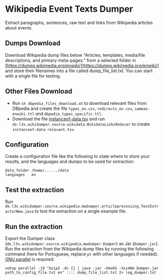 # Wikipedia Event Texts Dumper

Extract paragraphs, sentences, raw text and links from Wikipedia articles about events.

## Dumps Download

Download Wikipedia dump files below "Articles, templates, media/file descriptions, and primary meta-pages." from a selected folder in [https://dumps.wikimedia.org/enwiki/](https://dumps.wikimedia.org/enwiki/) and store their filenames into a file called dump_file_list.txt. You can start with a single file for testing.

## Other Files Download 

- Run ``sh dbpedia_files_download.sh`` to download relevant files from DBpedia and create the file ``types_en.csv``, ``redirects_en.csv``, ``sameas-enwiki.ttl`` and ``dbpedia_types_specific.ttl``.
- Download the file [instanceof-data.tsv](https://eventkg.l3s.uni-hannover.de/data/instanceof-data.tsv) and run ``de.l3s.wikidumper.source.wikidata.WikidataLinksReducer`` to create ``instanceof-data-relevant.tsv``.

## Configuration

Create a configuration file like the following to state where to store your results, and the languages and dumps to be used for extraction:

```
data_folder	/home/....../data
languages	en
```

## Test the extraction

Run ``de.l3s.wikidumper.source.wikipedia.mwdumper.articleprocessing.TextExtractorNew.java`` to test the extraction on a single example file.

## Run the extraction

Export the Dumper class (`de.l3s.wikidumper.source.wikipedia.mwdumper.Dumper`) as Jar (`Dumper.jar`). Run the extraction from the Wikipedia dump files by running the following command (here for Portuguese, replace `pt` with other languages if needed). [GNU parallel](https://www.gnu.org/software/parallel/) is required.

```
nohup parallel -j9 "bzip2 -dc {} | java -jar -Xmx6G -Xss40m Dumper.jar path_to_config_file.txt en" :::: dump_file_list.txt 2> log_dumper.txt
```